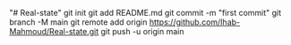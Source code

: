 "# Real-state"  git init git add README.md git commit -m "first commit" git branch -M main git remote add origin https://github.com/Ihab-Mahmoud/Real-state.git git push -u origin main
